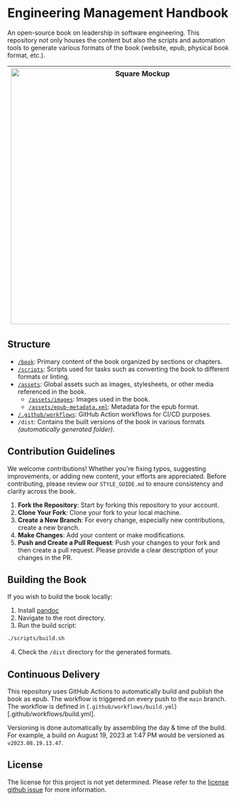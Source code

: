 
# Engineering Management Handbook

An open-source book on leadership in software engineering. This repository not only houses the content but also the scripts and automation tools to generate various formats of the book (website, epub, physical book format, etc.).

| <img width="578" alt="Square Mockup" src="https://github.com/bartaxyz/engineering-management-handbook/assets/4202010/a1e7d18c-9c20-4d62-a347-4c66a71f3810"> |
| --- |

## Structure
- [`/book`](/book): Primary content of the book organized by sections or chapters.
- [`/scripts`](/scripts): Scripts used for tasks such as converting the book to different formats or linting.
- [`/assets`](/assets): Global assets such as images, stylesheets, or other media referenced in the book.
  - [`/assets/images`](/assets/images): Images used in the book.
  - [`/assets/epub-metadata.xml`](/assets/epub-metadata.xml): Metadata for the epub format.
- [`/.github/workflows`](/.github/workflows): GitHub Action workflows for CI/CD purposes.
- `/dist`: Contains the built versions of the book in various formats _(automatically generated folder)_.

## Contribution Guidelines
We welcome contributions! Whether you're fixing typos, suggesting improvements, or adding new content, your efforts are appreciated. Before contributing, please review our `STYLE_GUIDE.md` to ensure consistency and clarity across the book.

1. **Fork the Repository**: Start by forking this repository to your account.
2. **Clone Your Fork**: Clone your fork to your local machine.
3. **Create a New Branch**: For every change, especially new contributions, create a new branch.
4. **Make Changes**: Add your content or make modifications.
5. **Push and Create a Pull Request**: Push your changes to your fork and then create a pull request. Please provide a clear description of your changes in the PR.

## Building the Book
If you wish to build the book locally:

1. Install [pandoc](https://pandoc.org/installing.html)
2. Navigate to the root directory.
3. Run the build script:
  ```bash
  ./scripts/build.sh
  ```
4. Check the `/dist` directory for the generated formats.

## Continuous Delivery
This repository uses GitHub Actions to automatically build and publish the book as epub. The workflow is triggered on every push to the `main` branch. The workflow is defined in (`.github/workflows/build.yml`)[.github/workflows/build.yml].

Versioning is done automatically by assembling the day & time of the build. For example, a build on August 19, 2023 at 1:47 PM would be versioned as `v2023.08.19.13.47`.

## License
The license for this project is not yet determined. Please refer to the [license github issue](https://github.com/bartaxyz/engineering-leadership/issues/1) for more information.
